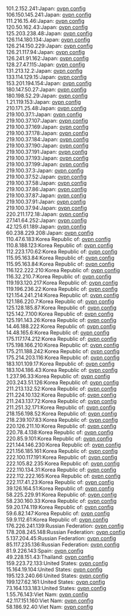 101.2.152.241:Japan: [ovpn config](vpn/101_2_152_241.ovpn)  
106.150.145.241:Japan: [ovpn config](vpn/106_150_145_241.ovpn)  
111.216.15.46:Japan: [ovpn config](vpn/111_216_15_46.ovpn)  
120.50.162.43:Japan: [ovpn config](vpn/120_50_162_43.ovpn)  
125.203.238.48:Japan: [ovpn config](vpn/125_203_238_48.ovpn)  
126.114.180.134:Japan: [ovpn config](vpn/126_114_180_134.ovpn)  
126.214.150.229:Japan: [ovpn config](vpn/126_214_150_229.ovpn)  
126.21.117.94:Japan: [ovpn config](vpn/126_21_117_94.ovpn)  
126.241.91.162:Japan: [ovpn config](vpn/126_241_91_162.ovpn)  
128.27.47.115:Japan: [ovpn config](vpn/128_27_47_115.ovpn)  
131.213.12.2:Japan: [ovpn config](vpn/131_213_12_2.ovpn)  
133.114.129.15:Japan: [ovpn config](vpn/133_114_129_15.ovpn)  
153.201.194.154:Japan: [ovpn config](vpn/153_201_194_154.ovpn)  
180.147.50.27:Japan: [ovpn config](vpn/180_147_50_27.ovpn)  
180.198.52.29:Japan: [ovpn config](vpn/180_198_52_29.ovpn)  
1.21.119.153:Japan: [ovpn config](vpn/1_21_119_153.ovpn)  
210.171.25.48:Japan: [ovpn config](vpn/210_171_25_48.ovpn)  
219.100.37.1:Japan: [ovpn config](vpn/219_100_37_1.ovpn)  
219.100.37.107:Japan: [ovpn config](vpn/219_100_37_107.ovpn)  
219.100.37.169:Japan: [ovpn config](vpn/219_100_37_169.ovpn)  
219.100.37.178:Japan: [ovpn config](vpn/219_100_37_178.ovpn)  
219.100.37.184:Japan: [ovpn config](vpn/219_100_37_184.ovpn)  
219.100.37.190:Japan: [ovpn config](vpn/219_100_37_190.ovpn)  
219.100.37.191:Japan: [ovpn config](vpn/219_100_37_191.ovpn)  
219.100.37.193:Japan: [ovpn config](vpn/219_100_37_193.ovpn)  
219.100.37.199:Japan: [ovpn config](vpn/219_100_37_199.ovpn)  
219.100.37.3:Japan: [ovpn config](vpn/219_100_37_3.ovpn)  
219.100.37.52:Japan: [ovpn config](vpn/219_100_37_52.ovpn)  
219.100.37.58:Japan: [ovpn config](vpn/219_100_37_58.ovpn)  
219.100.37.86:Japan: [ovpn config](vpn/219_100_37_86.ovpn)  
219.100.37.87:Japan: [ovpn config](vpn/219_100_37_87.ovpn)  
219.100.37.91:Japan: [ovpn config](vpn/219_100_37_91.ovpn)  
219.100.37.94:Japan: [ovpn config](vpn/219_100_37_94.ovpn)  
220.211.172.18:Japan: [ovpn config](vpn/220_211_172_18.ovpn)  
27.141.64.252:Japan: [ovpn config](vpn/27_141_64_252.ovpn)  
42.125.61.189:Japan: [ovpn config](vpn/42_125_61_189.ovpn)  
60.238.229.208:Japan: [ovpn config](vpn/60_238_229_208.ovpn)  
110.47.6.183:Korea Republic of: [ovpn config](vpn/110_47_6_183.ovpn)  
110.8.188.123:Korea Republic of: [ovpn config](vpn/110_8_188_123.ovpn)  
112.223.170.62:Korea Republic of: [ovpn config](vpn/112_223_170_62.ovpn)  
115.95.163.84:Korea Republic of: [ovpn config](vpn/115_95_163_84.ovpn)  
115.95.163.84:Korea Republic of: [ovpn config](vpn/115_95_163_84.ovpn)  
116.122.222.210:Korea Republic of: [ovpn config](vpn/116_122_222_210.ovpn)  
116.32.210.7:Korea Republic of: [ovpn config](vpn/116_32_210_7.ovpn)  
119.193.120.217:Korea Republic of: [ovpn config](vpn/119_193_120_217.ovpn)  
119.196.236.22:Korea Republic of: [ovpn config](vpn/119_196_236_22.ovpn)  
121.154.241.214:Korea Republic of: [ovpn config](vpn/121_154_241_214.ovpn)  
121.186.220.7:Korea Republic of: [ovpn config](vpn/121_186_220_7.ovpn)  
125.128.185.87:Korea Republic of: [ovpn config](vpn/125_128_185_87.ovpn)  
125.142.7.100:Korea Republic of: [ovpn config](vpn/125_142_7_100.ovpn)  
125.191.143.26:Korea Republic of: [ovpn config](vpn/125_191_143_26.ovpn)  
14.46.188.222:Korea Republic of: [ovpn config](vpn/14_46_188_222.ovpn)  
14.48.165.6:Korea Republic of: [ovpn config](vpn/14_48_165_6.ovpn)  
175.117.174.212:Korea Republic of: [ovpn config](vpn/175_117_174_212.ovpn)  
175.198.166.210:Korea Republic of: [ovpn config](vpn/175_198_166_210.ovpn)  
175.211.188.242:Korea Republic of: [ovpn config](vpn/175_211_188_242.ovpn)  
175.214.203.116:Korea Republic of: [ovpn config](vpn/175_214_203_116.ovpn)  
183.101.109.17:Korea Republic of: [ovpn config](vpn/183_101_109_17.ovpn)  
183.104.186.43:Korea Republic of: [ovpn config](vpn/183_104_186_43.ovpn)  
1.237.96.33:Korea Republic of: [ovpn config](vpn/1_237_96_33.ovpn)  
203.243.51.126:Korea Republic of: [ovpn config](vpn/203_243_51_126.ovpn)  
211.213.132.52:Korea Republic of: [ovpn config](vpn/211_213_132_52.ovpn)  
211.224.10.132:Korea Republic of: [ovpn config](vpn/211_224_10_132.ovpn)  
211.243.137.72:Korea Republic of: [ovpn config](vpn/211_243_137_72.ovpn)  
211.251.32.171:Korea Republic of: [ovpn config](vpn/211_251_32_171.ovpn)  
218.156.198.52:Korea Republic of: [ovpn config](vpn/218_156_198_52.ovpn)  
218.239.107.83:Korea Republic of: [ovpn config](vpn/218_239_107_83.ovpn)  
220.126.211.10:Korea Republic of: [ovpn config](vpn/220_126_211_10.ovpn)  
220.78.4.138:Korea Republic of: [ovpn config](vpn/220_78_4_138.ovpn)  
220.85.9.101:Korea Republic of: [ovpn config](vpn/220_85_9_101.ovpn)  
221.144.146.230:Korea Republic of: [ovpn config](vpn/221_144_146_230.ovpn)  
221.156.185.161:Korea Republic of: [ovpn config](vpn/221_156_185_161.ovpn)  
222.100.117.191:Korea Republic of: [ovpn config](vpn/222_100_117_191.ovpn)  
222.105.82.235:Korea Republic of: [ovpn config](vpn/222_105_82_235.ovpn)  
222.110.134.31:Korea Republic of: [ovpn config](vpn/222_110_134_31.ovpn)  
222.112.222.165:Korea Republic of: [ovpn config](vpn/222_112_222_165.ovpn)  
222.117.41.23:Korea Republic of: [ovpn config](vpn/222_117_41_23.ovpn)  
39.126.164.51:Korea Republic of: [ovpn config](vpn/39_126_164_51.ovpn)  
58.225.229.91:Korea Republic of: [ovpn config](vpn/58_225_229_91.ovpn)  
58.230.160.33:Korea Republic of: [ovpn config](vpn/58_230_160_33.ovpn)  
59.20.174.119:Korea Republic of: [ovpn config](vpn/59_20_174_119.ovpn)  
59.6.82.147:Korea Republic of: [ovpn config](vpn/59_6_82_147.ovpn)  
59.9.112.61:Korea Republic of: [ovpn config](vpn/59_9_112_61.ovpn)  
176.226.241.139:Russian Federation: [ovpn config](vpn/176_226_241_139.ovpn)  
178.208.245.148:Russian Federation: [ovpn config](vpn/178_208_245_148.ovpn)  
5.137.204.45:Russian Federation: [ovpn config](vpn/5_137_204_45.ovpn)  
85.117.235.136:Russian Federation: [ovpn config](vpn/85_117_235_136.ovpn)  
81.9.226.143:Spain: [ovpn config](vpn/81_9_226_143.ovpn)  
49.228.151.43:Thailand: [ovpn config](vpn/49_228_151_43.ovpn)  
159.223.72.133:United States: [ovpn config](vpn/159_223_72_133.ovpn)  
15.164.19.104:United States: [ovpn config](vpn/15_164_19_104.ovpn)  
195.123.240.66:United States: [ovpn config](vpn/195_123_240_66.ovpn)  
199.127.62.161:United States: [ovpn config](vpn/199_127_62_161.ovpn)  
73.164.133.183:United States: [ovpn config](vpn/73_164_133_183.ovpn)  
1.55.76.143:Viet Nam: [ovpn config](vpn/1_55_76_143.ovpn)  
42.117.151.160:Viet Nam: [ovpn config](vpn/42_117_151_160.ovpn)  
58.186.92.40:Viet Nam: [ovpn config](vpn/58_186_92_40.ovpn)  
